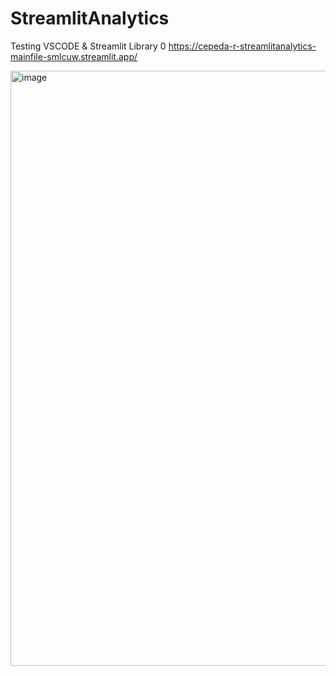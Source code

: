 # StreamlitAnalytics
Testing VSCODE &amp; Streamlit Library
0
https://cepeda-r-streamlitanalytics-mainfile-smlcuw.streamlit.app/

<img width="952" alt="image" src="https://user-images.githubusercontent.com/54774716/232602133-1ee7d3b8-1242-4a37-91d0-0d2bb368c504.png">
